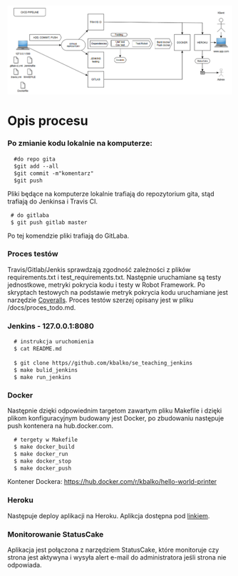 ![Image](https://raw.githubusercontent.com/kbalko/flask_blog_app/master/docs/pipeline.PNG)

# Opis procesu

### Po zmianie kodu lokalnie na komputerze:

      #do repo gita
      $git add --all
      $git commit -m"komentarz"
      $git push

Pliki będące na komputerze lokalnie trafiają do repozytorium gita, stąd trafiają do Jenkinsa i Travis CI.

     # do gitlaba
     $ git push gitlab master

Po tej komendzie pliki trafiają do GitLaba.

### Proces testów

Travis/Gitlab/Jenkis sprawdzają zgodność zależności z plików requirements.txt i test_requirements.txt. Następnie uruchamiane są testy jednostkowe, metryki pokrycia kodu i testy w Robot Framework. Po skryptach testowych na podstawie metryk pokrycia kodu uruchamiane jest narzędzie [Coveralls](https://coveralls.io/github/kbalko/flask_blog_app). Proces testów szerzej opisany jest w pliku /docs/proces_todo.md.

### Jenkins - 127.0.0.1:8080


      # instrukcja uruchomienia
      $ cat README.md

      $ git clone https//github.com/kbalko/se_teaching_jenkins
      $ make bulid_jenkins
      $ make run_jenkins

### Docker

Następnie dzięki odpowiednim targetom zawartym pliku Makefile  i dzięki plikom konfiguracyjnym budowany jest Docker, po zbudowaniu następuje push kontenera na hub.docker.com.

      # tergety w Makefile
      $ make docker_build
      $ make docker_run
      $ make docker_stop
      $ make docker_push

 Kontener Dockera: https://hub.docker.com/r/kbalko/hello-world-printer

 ### Heroku
 Następuje deploy aplikacji na Heroku. Aplikcja dostępna pod [linkiem](https://microflaskapp.herokuapp.com/).

 ### Monitorowanie StatusCake
 Aplikacja jest połączona z narzędziem StatusCake, które monitoruje czy strona jest aktywyna i wysyła alert e-mail do administratora jeśli strona nie odpowiada.
